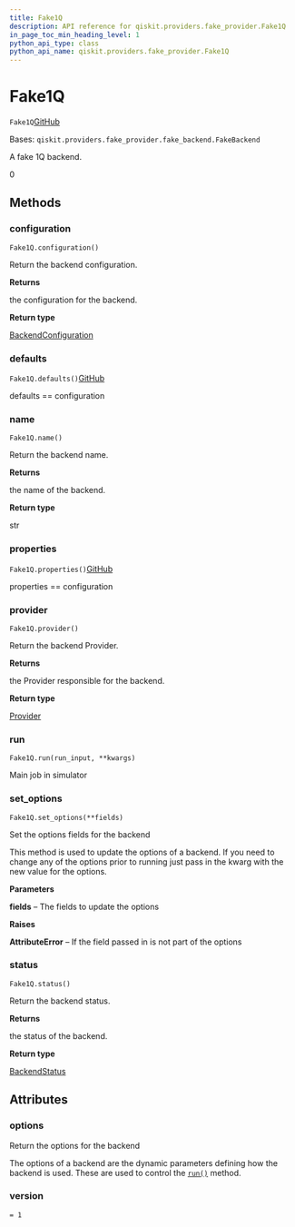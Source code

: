```yaml
---
title: Fake1Q
description: API reference for qiskit.providers.fake_provider.Fake1Q
in_page_toc_min_heading_level: 1
python_api_type: class
python_api_name: qiskit.providers.fake_provider.Fake1Q
---
```


# Fake1Q

<span id="qiskit.providers.fake_provider.Fake1Q" />

`Fake1Q`[GitHub](https://github.com/qiskit/qiskit/tree/stable/0.39/qiskit/providers/fake_provider/fake_1q.py "view source code")

Bases: `qiskit.providers.fake_provider.fake_backend.FakeBackend`

A fake 1Q backend.

0

## Methods

### configuration

<span id="qiskit.providers.fake_provider.Fake1Q.configuration" />

`Fake1Q.configuration()`

Return the backend configuration.

**Returns**

the configuration for the backend.

**Return type**

[BackendConfiguration](qiskit.providers.models.BackendConfiguration "qiskit.providers.models.BackendConfiguration")

### defaults

<span id="qiskit.providers.fake_provider.Fake1Q.defaults" />

`Fake1Q.defaults()`[GitHub](https://github.com/qiskit/qiskit/tree/stable/0.39/qiskit/providers/fake_provider/fake_1q.py "view source code")

defaults == configuration

### name

<span id="qiskit.providers.fake_provider.Fake1Q.name" />

`Fake1Q.name()`

Return the backend name.

**Returns**

the name of the backend.

**Return type**

str

### properties

<span id="qiskit.providers.fake_provider.Fake1Q.properties" />

`Fake1Q.properties()`[GitHub](https://github.com/qiskit/qiskit/tree/stable/0.39/qiskit/providers/fake_provider/fake_1q.py "view source code")

properties == configuration

### provider

<span id="qiskit.providers.fake_provider.Fake1Q.provider" />

`Fake1Q.provider()`

Return the backend Provider.

**Returns**

the Provider responsible for the backend.

**Return type**

[Provider](qiskit.providers.Provider "qiskit.providers.Provider")

### run

<span id="qiskit.providers.fake_provider.Fake1Q.run" />

`Fake1Q.run(run_input, **kwargs)`

Main job in simulator

### set\_options

<span id="qiskit.providers.fake_provider.Fake1Q.set_options" />

`Fake1Q.set_options(**fields)`

Set the options fields for the backend

This method is used to update the options of a backend. If you need to change any of the options prior to running just pass in the kwarg with the new value for the options.

**Parameters**

**fields** – The fields to update the options

**Raises**

**AttributeError** – If the field passed in is not part of the options

### status

<span id="qiskit.providers.fake_provider.Fake1Q.status" />

`Fake1Q.status()`

Return the backend status.

**Returns**

the status of the backend.

**Return type**

[BackendStatus](qiskit.providers.models.BackendStatus "qiskit.providers.models.BackendStatus")

## Attributes

<span id="qiskit.providers.fake_provider.Fake1Q.options" />

### options

Return the options for the backend

The options of a backend are the dynamic parameters defining how the backend is used. These are used to control the [`run()`](qiskit.providers.fake_provider.Fake1Q#run "qiskit.providers.fake_provider.Fake1Q.run") method.

<span id="qiskit.providers.fake_provider.Fake1Q.version" />

### version

`= 1`

